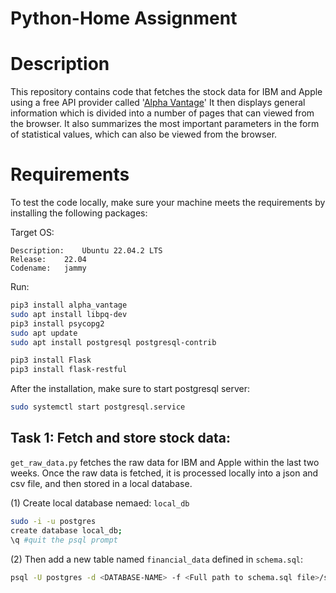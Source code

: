 # Python-Home Assignment

# Description
This repository contains code that fetches the stock data for IBM and Apple using a free API provider called '[Alpha Vantage](https://www.alphavantage.co/documentation/)'
It then displays general information which is divided into a number of pages that can viewed from the browser. It also summarizes the most important parameters in the form of statistical values, which can also be viewed from the browser.

# Requirements
To test the code locally, make sure your machine meets the requirements by installing the following packages:

Target OS:
	
	Description:	Ubuntu 22.04.2 LTS
    Release:	22.04
    Codename:	jammy    
	
Run:
```bash
pip3 install alpha_vantage
sudo apt install libpq-dev
pip3 install psycopg2
sudo apt update
sudo apt install postgresql postgresql-contrib

pip3 install Flask
pip3 install flask-restful
```
After the installation, make sure to start postgresql server:
```bash
sudo systemctl start postgresql.service
```

## Task 1: Fetch and store stock data:
`get_raw_data.py` fetches the raw data for IBM and Apple within the last two weeks. Once the raw data is fetched, it is processed locally into a json and csv file, and then stored in a local database.

(1) Create local database nemaed: `local_db`
```bash
sudo -i -u postgres
create database local_db;
\q #quit the psql prompt
```
(2) Then add a new table named `financial_data` defined in `schema.sql`:
```bash
psql -U postgres -d <DATABASE-NAME> -f <Full path to schema.sql file>/schema.sql
```
